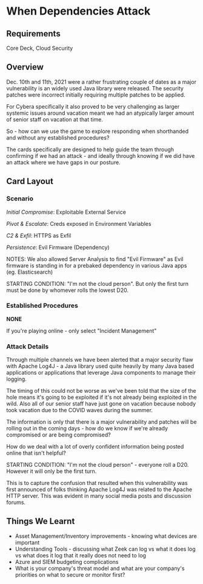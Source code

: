 # When Dependencies Attack

## Requirements

Core Deck, Cloud Security

## Overview

Dec. 10th and 11th, 2021 were a rather frustrating couple of dates as a major
vulnerability is an widely used Java library were released. The security
patches were incorrect initially requiring multiple patches to be applied.

For Cybera specifically it also proved to be very challenging as larger
systemic issues around vacation meant we had an atypically larger amount of
senior staff on vacation at that time.

So - how can we use the game to explore responding when shorthanded and
without any established procedures?

The cards specifically are designed to help guide the team through confirming
if we had an attack - and ideally through knowing if we did have an attack
where we have gaps in our posture.

## Card Layout

### Scenario

*Initial Compromise*: Exploitable External Service

*Pivot & Escalate*: Creds exposed in Environment Variables

*C2 & Exfil*: HTTPS as Exfil

*Persistence*: Evil Firmware (Dependency)

NOTES:
We also allowed Server Analysis to find "Evil Firmware" as Evil firmware is
standing in for a prebaked dependency in various Java apps (eg. Elasticsearch)

STARTING CONDITION: "I'm not the cloud person". But only the first turn must
be done by whomever rolls the lowest D20.

### Established Procedures

**NONE**

If you're playing online - only select "Incident Management"

### Attack Details

Through multiple channels we have been alerted that a major security flaw with
Apache Log4J - a Java library used quite heavily by many Java based
applications or applications that leverage Java components to manage their
logging.

The timing of this could not be worse as we've been told that the size of the
hole means it's going to be exploited if it's not already being exploited in
the wild. Also all of our senior staff have just gone on vacation because
nobody took vacation due to the COVID waves during the summer.

The information is only that there is a major vulnerability and patches will
be rolling out in the coming days - how do we know if we're already
compromised or are being compromised?

How do we deal with a lot of overly confident information being posted online
that isn't helpful?

STARTING CONDITION: "I'm not the cloud person" - everyone roll a D20. However
it will only be the first turn.

This is to capture the confusion that resulted when this vulnerability was
first announced of folks thinking Apache Log4J was related to the Apache HTTP
server. This was evident in many social media posts and discussion forums.


## Things We Learnt

* Asset Management/Inventory improvements - knowing what devices are important
* Understanding Tools - discussing what Zeek can log vs what it does log vs
  what does it log that it really does not need to log
* Azure and SIEM budgeting complications
* What is your company's threat model and what are your company's priorities
  on what to secure or monitor first?
